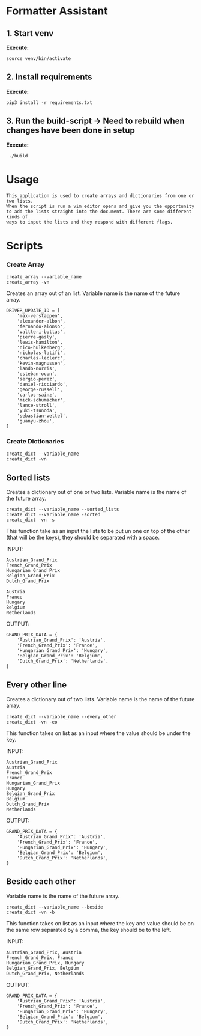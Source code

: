 # Formatter Assistant

## 1. Start venv

**Execute:**

```
source venv/bin/activate
```

## 2. Install requirements

**Execute:**

```
pip3 install -r requirements.txt
```

## 3. Run the build-script -> Need to rebuild when changes have been done in setup

**Execute:**

```
 ./build
```

# Usage

```
This application is used to create arrays and dictionaries from one or two lists.
When the script is run a vim editor opens and give you the opportunity
to add the lists straight into the document. There are some different kinds of
ways to input the lists and they respond with different flags.
```

# Scripts

### Create Array

```
create_array --variable_name
create_array -vn
```

Creates an array out of an list.
Variable name is the name of the future array.

```
DRIVER_UPDATE_ID = [
    'max-verstappen',
    'alexander-albon',
    'fernando-alonso',
    'valtteri-bottas',
    'pierre-gasly',
    'lewis-hamilton',
    'nico-hulkenberg',
    'nicholas-latifi',
    'charles-leclerc',
    'kevin-magnussen',
    'lando-norris',
    'esteban-ocon',
    'sergio-perez',
    'daniel-ricciardo',
    'george-russell',
    'carlos-sainz',
    'mick-schumacher',
    'lance-stroll',
    'yuki-tsunoda',
    'sebastian-vettel',
    'guanyu-zhou',
]

```

### Create Dictionaries

```
create_dict --variable_name
create_dict -vn
```

## Sorted lists

Creates a dictionary out of one or two lists.
Variable name is the name of the future array.

```
create_dict --variable_name --sorted_lists
create_dict --variable_name -sorted
create_dict -vn -s
```

This function take as an input the lists to be put un one on top of the other (that will be the keys), they should be separated with a space.

INPUT:

```
Austrian_Grand_Prix
French_Grand_Prix
Hungarian_Grand_Prix
Belgian_Grand_Prix
Dutch_Grand_Prix

Austria
France
Hungary
Belgium
Netherlands
```

OUTPUT:

```
GRAND_PRIX_DATA = {
    'Austrian_Grand_Prix': 'Austria',
    'French_Grand_Prix': 'France',
    'Hungarian_Grand_Prix': 'Hungary',
    'Belgian_Grand_Prix': 'Belgium',
    'Dutch_Grand_Prix': 'Netherlands',
}

```

## Every other line

Creates a dictionary out of two lists.
Variable name is the name of the future array.

```
create_dict --variable_name --every_other
create_dict -vn -eo
```

This function takes on list as an input where the value should be under the key.

INPUT:

```
Austrian_Grand_Prix
Austria
French_Grand_Prix
France
Hungarian_Grand_Prix
Hungary
Belgian_Grand_Prix
Belgium
Dutch_Grand_Prix
Netherlands
```

OUTPUT:

```
GRAND_PRIX_DATA = {
    'Austrian_Grand_Prix': 'Austria',
    'French_Grand_Prix': 'France',
    'Hungarian_Grand_Prix': 'Hungary',
    'Belgian_Grand_Prix': 'Belgium',
    'Dutch_Grand_Prix': 'Netherlands',
}

```

## Beside each other

Variable name is the name of the future array.

```
create_dict --variable_name --beside
create_dict -vn -b
```

This function takes on list as an input where the key and value should be on the same row separated by a comma, the key should be to the left.

INPUT:

```
Austrian_Grand_Prix, Austria
French_Grand_Prix, France
Hungarian_Grand_Prix, Hungary
Belgian_Grand_Prix, Belgium
Dutch_Grand_Prix, Netherlands
```

OUTPUT:

```
GRAND_PRIX_DATA = {
    'Austrian_Grand_Prix': 'Austria',
    'French_Grand_Prix': 'France',
    'Hungarian_Grand_Prix': 'Hungary',
    'Belgian_Grand_Prix': 'Belgium',
    'Dutch_Grand_Prix': 'Netherlands',
}

```
